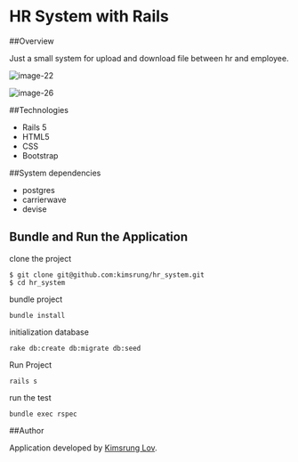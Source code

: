 # HR System with Rails

##Overview

Just a small system for upload and download file between hr and employee.

![image-22](https://user-images.githubusercontent.com/5371371/34517360-45148f08-f0ad-11e7-8028-14cbe2c68e4d.png)

![image-26](https://user-images.githubusercontent.com/5371371/34517363-458cd6fc-f0ad-11e7-9df9-45008ac66d2e.png)

##Technologies

- Rails 5
- HTML5
- CSS
- Bootstrap

##System dependencies

- postgres
- carrierwave
- devise

## Bundle and Run the Application
clone the project
```
$ git clone git@github.com:kimsrung/hr_system.git  
$ cd hr_system
```

bundle project
```
bundle install
```

initialization database
```
rake db:create db:migrate db:seed
```

Run Project
```
rails s
```

run the test
```
bundle exec rspec
```

##Author

Application developed by [Kimsrung Lov](https://www.linkedin.com/in/kimsrung-lov-a8897522?trk=nav_responsive_tab_profile_pic).

